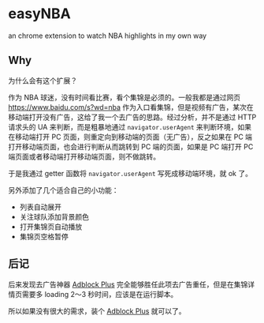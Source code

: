 # easyNBA

an chrome extension to watch NBA highlights in my own way

## Why

为什么会有这个扩展？

作为 NBA 球迷，没有时间看比赛，看个集锦是必须的。一般我都是通过网页 <https://www.baidu.com/s?wd=nba> 作为入口看集锦，但是视频有广告，某次在移动端打开没有广告，这给了我一个去广告的思路。经过分析，并不是通过 HTTP 请求头的 UA 来判断，而是粗暴地通过 `navigator.userAgent` 来判断环境，如果在移动端打开 PC 页面，则重定向到移动端的页面（无广告），反之如果在 PC 端打开移动端页面，也会进行判断从而跳转到 PC 端的页面，如果是 PC 端打开 PC 端页面或者移动端打开移动端页面，则不做跳转。

于是我通过 getter 函数将 `navigator.userAgent` 写死成移动端环境，就 ok 了。

另外添加了几个适合自己的小功能：

- 列表自动展开
- 关注球队添加背景颜色
- 打开集锦页自动播放
- 集锦页空格暂停

## 后记

后来发现去广告神器 [Adblock Plus](https://chrome.google.com/webstore/detail/adblock-plus/cfhdojbkjhnklbpkdaibdccddilifddb) 完全能够胜任此项去广告重任，但是在集锦详情页需要多 loading 2～3 秒时间，应该是在运行脚本。

所以如果没有很大的需求，装个 [Adblock Plus](https://chrome.google.com/webstore/detail/adblock-plus/cfhdojbkjhnklbpkdaibdccddilifddb)  就可以了。
